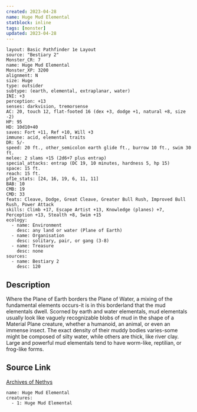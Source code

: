 ```yaml
---
created: 2023-04-28
name: Huge Mud Elemental
statblock: inline
tags: [monster]
updated: 2023-04-28
---
```

```statblock
layout: Basic Pathfinder 1e Layout
source: "Bestiary 2"
Monster_CR: 7
name: Huge Mud Elemental
Monster_XP: 3200
alignment: N
size: Huge
type: outsider
subtype: (earth, elemental, extraplanar, water)
INI: +3
perception: +13
senses: darkvision, tremorsense
AC: 20, touch 12, flat-footed 16 (dex +3, dodge +1, natural +8, size -2)
HP: 95
HD: 10d10+40
saves: Fort +11, Ref +10, Will +3
immune: acid, elemental traits
DR: 5/-
speed: 20 ft., other_semicolon earth glide ft., burrow 10 ft., swim 30 ft.
melee: 2 slams +15 (2d6+7 plus entrap)
special_attacks: entrap (DC 19, 10 minutes, hardness 5, hp 15)
space: 15 ft.
reach: 15 ft.
pf1e_stats: [24, 16, 19, 6, 11, 11]
BAB: 10
CMB: 19
CMD: 33
feats: Cleave, Dodge, Great Cleave, Greater Bull Rush, Improved Bull Rush, Power Attack
skills: Climb +17, Escape Artist +13, Knowledge (planes) +7, Perception +13, Stealth +8, Swim +15
ecology:
  - name: Environment
    desc: any land or water (Plane of Earth)
  - name: Organisation
    desc: solitary, pair, or gang (3-8)
  - name: Treasure
    desc: none
sources:
  - name: Bestiary 2
    desc: 120
```
## Description
Where the Plane of Earth borders the Plane of Water, a mixing of the fundamental elements occurs-it is in this borderland that the mud elementals dwell. Scorned by earth and water elementals, mud elementals usually look like vaguely recognizable blobs of mud in the shape of a Material Plane creature, whether a humanoid, an animal, or even an immense insect. The exact density of their muddy bodies varies-some might be composed of silty water, while others are thick, like river clay. Large and powerful mud elementals tend to have worm-like, reptilian, or frog-like forms.
## Source Link
[Archives of Nethys](https://aonprd.com/MonsterDisplay.aspx?ItemName=Huge%20Mud%20Elemental)
```encounter-table
name: Huge Mud Elemental
creatures:
  - 1: Huge Mud Elemental
```
